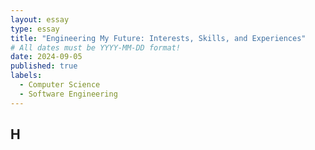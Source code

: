 ```yaml
---
layout: essay
type: essay
title: "Engineering My Future: Interests, Skills, and Experiences"
# All dates must be YYYY-MM-DD format!
date: 2024-09-05
published: true
labels:
  - Computer Science
  - Software Engineering
---
```


## H


